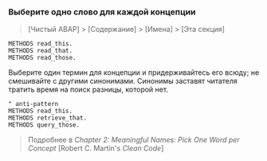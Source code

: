 ### Выберите одно слово для каждой концепции

> [Чистый ABAP] > [Содержание] > [Имена] > [Эта секция]

```ABAP
METHODS read_this.
METHODS read_that.
METHODS read_those.
```

Выберите один термин для концепции и придерживайтесь его всюду; не смешивайте с другими синонимами.
Синонимы заставят читателя тратить время на поиск разницы, которой нет.

```ABAP
" anti-pattern
METHODS read_this.
METHODS retrieve_that.
METHODS query_those.
```

> Подробнее в _Chapter 2: Meaningful Names: Pick One Word per Concept_ [Robert C. Martin's _Clean Code_]